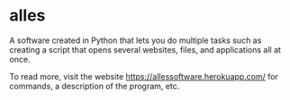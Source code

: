 # alles

A software created in Python that lets you do multiple tasks such as creating a script that opens several websites, files, and applications all at once. 

To read more, visit the website https://allessoftware.herokuapp.com/ 
for commands, a description of the program, etc. 
